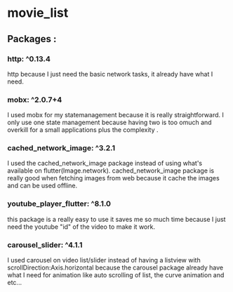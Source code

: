# movie_list

## Packages :

### http: ^0.13.4
http because I just need the basic network tasks, it already have what I need.
</br>
### mobx: ^2.0.7+4
I used mobx for my statemanagement because it is really straightforward. I only use one state management because having two is too omuch and overkill for a small applications plus the complexity .
</br>

### cached_network_image: ^3.2.1
I used the cached_network_image package instead of using what's available on flutter(Image.network). cached_network_image package is really good when fetching images from web because it cache the images and can be used offline.
</br>

### youtube_player_flutter: ^8.1.0
this package is a really easy to use it saves me so much time because I just need the youtube "id" of the video to make it work.
</br>

### carousel_slider: ^4.1.1
I used carousel on video list/slider instead  of having a listview with scrollDirection:Axis.horizontal because the carousel package already have what I need  for animation like auto scrolling of list, the curve animation and etc...




